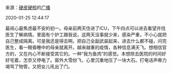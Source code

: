 来源：[硬皮硬核](https://www.douban.com/people/151742806/)的[广播](https://www.douban.com/people/151742806/status/2772937227/)  

2020-01-25 12:44:17  

最闹心最焦虑最不安的初一。母亲前两天住进了ICU，下午四点可以进去看望并找医生了解病情。里面有个护工跟我说，这两天没事就少来，感染严重，不小心就把自己整成隔离。可是我还是得去啊。把自己全副武装起来，进去什么都不碰，问完医生，看一眼昏睡中的母亲就离开。越来越重的疫情，各种信息满天飞。想相信官方的，又在内心不断接受其它的。一种“我为鱼肉”的感觉。本想除去医院的时间好好宅着，怎奈又停电了。窗外大雪纷飞，心里沉重地压了一块大石。打电话声嘶力竭骂了物管，又把女儿吼出了门。
